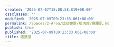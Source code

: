 ```yaml
---
created: '2025-07-07T18:08:58.819+08:00'
cssclasses: ''
modified: '2025-07-09T00:23:33.061+08:00'
permalink: /Spaces/2-Area/运动健康/肌肉库/髂腰肌.md
publish: true
published: '2025-07-09T00:23:33.061+08:00'
title: 髂腰肌
---
```

